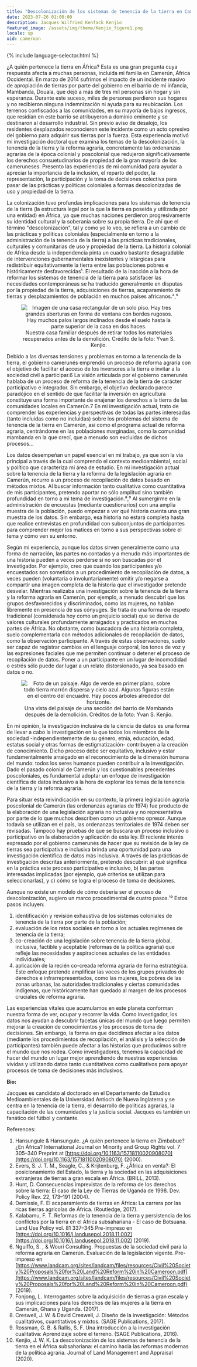 ```yaml
---
title: "Descolonización de los sistemas de tenencia de la tierra en Camerún: Un enfoque inclusivo de la ciencia de datos"
date: 2023-07-26 01:00:00
description: Jacques Wilfried Kenfack Kenjio
featured_image: /assets/img/theme/Kenjio_figure1.png
locale: sp
uid: cameroon
---
```


{% include language-selector.html %}

¿A quién pertenece la tierra en África? Esta es una gran pregunta cuya respuesta afecta a muchas personas, incluida mi familia en Camerún, África Occidental. En marzo de 2014 sufrimos el impacto de un incidente masivo de apropiación de tierras por parte del gobierno en el barrio de mi infancia, Mambanda, Douala, que dejó a más de tres mil personas sin hogar y sin esperanza. Durante este suceso, miles de personas perdieron sus hogares y no recibieron ninguna indemnización ni ayuda para su reubicación. Los terrenos confiscados a las comunidades, en su mayoría de bajos ingresos, que residían en este barrio se atribuyeron a dominio eminente y se destinaron al desarrollo industrial. Sin previo aviso de desalojo, los residentes desplazados reconocieron este incidente como un acto opresivo del gobierno para adquirir sus tierras por la fuerza. Esta experiencia motivó mi investigación doctoral que examina los temas de la descolonización, la tenencia de la tierra y la reforma agraria, concretamente las ordenanzas agrarias de la época colonial y poscolonial que redujeron significativamente los derechos consuetudinarios de propiedad de la gran mayoría de los cameruneses. Presento las experiencias de mi comunidad para ayudar a apreciar la importancia de la inclusión, el reparto del poder, la representación, la participación y la toma de decisiones colectiva para pasar de las prácticas y políticas coloniales a formas descolonizadas de uso y propiedad de la tierra.

La colonización tuvo profundas implicaciones para los sistemas de tenencia de la tierra (la estructura legal por la que la tierra es poseída y utilizada por una entidad) en África, ya que muchas naciones perdieron progresivamente su identidad cultural y la soberanía sobre su propia tierra. De ahí que el término "descolonización", tal y como yo lo veo, se refiera a un cambio de las prácticas y políticas coloniales (especialmente en torno a la administración de la tenencia de la tierra) a las prácticas tradicionales, culturales y comunitarias de uso y propiedad de la tierra. La historia colonial de África desde la independencia pinta un cuadro bastante desagradable de intervenciones gubernamentales inexistentes y letárgicas para redistribuir equitativamente la tierra entre las poblaciones pobres e históricamente desfavorecidas¹. El resultado de la inacción a la hora de reformar los sistemas de tenencia de la tierra para satisfacer las necesidades contemporáneas se ha traducido generalmente en disputas por la propiedad de la tierra, adquisiciones de tierras, acaparamiento de tierras y desplazamientos de población en muchos países africanos.²,⁵

<center>
<figure>
	<img src="../assets/img/theme/Kenjio_figure1.png" alt="Imagen de una casa rectangular de un solo piso. Hay tres grandes aberturas en forma de ventana con bordes rugosos. Hay muchos palos largos inclinados desde el suelo hasta la parte superior de la casa en dos haces.">
Nuestra casa familiar después de retirar todos los materiales recuperados antes de la demolición. Crédito de la foto: Yvan S. Kenjio.</figure>
</center>

Debido a las diversas tensiones y problemas en torno a la tenencia de la tierra, el gobierno camerunés emprendió un proceso de reforma agraria con el objetivo de facilitar el acceso de los inversores a la tierra e invitar a la sociedad civil a participar.6 La visión articulada por el gobierno camerunés hablaba de un proceso de reforma de la tenencia de la tierra de carácter participativo e integrador. Sin embargo, el objetivo declarado parece paradójico en el sentido de que facilitar la inversión en agricultura constituye una forma importante de enajenar los derechos a la tierra de las comunidades locales en Camerún.7 En mi investigación actual, trato de comprender las experiencias y perspectivas de todas las partes interesadas (tanto incluidas como no incluidas) sobre los problemas del sistema de tenencia de la tierra en Camerún, así como el programa actual de reforma agraria, centrándome en las poblaciones marginadas, como la comunidad mambanda en la que crecí, que a menudo son excluidas de dichos procesos...

Los datos desempeñan un papel esencial en mi trabajo, ya que son la vía principal a través de la cual comprendo el contexto medioambiental, social y político que caracteriza mi área de estudio. En mi investigación actual sobre la tenencia de la tierra y la reforma de la legislación agraria en Camerún, recurro a un proceso de recopilación de datos basado en métodos mixtos. Al buscar información tanto cualitativa como cuantitativa de mis participantes, pretendo aportar no sólo amplitud sino también profundidad en torno a mi tema de investigación.⁸,⁹ Al sumergirme en la administración de encuestas (mediante cuestionarios) con una amplia muestra de la población, puedo empezar a ver qué historia cuenta una gran muestra de los datos. Sin embargo, esa historia no estará completa hasta que realice entrevistas en profundidad con subconjuntos de participantes para comprender mejor los matices en torno a sus perspectivas sobre el tema y cómo ven su entorno.

Según mi experiencia, aunque los datos sirven generalmente como una forma de narración, las partes no contadas y a menudo más importantes de una historia pueden a veces perderse si no son buscadas por el investigador. Por ejemplo, creo que cuando los participantes y/o encuestados son sometidos a un procedimiento de recopilación de datos, a veces pueden (voluntaria o involuntariamente) omitir y/o negarse a compartir una imagen completa de la historia que el investigador pretende desvelar. Mientras realizaba una investigación sobre la tenencia de la tierra y la reforma agraria en Camerún, por ejemplo, a menudo descubrí que los grupos desfavorecidos y discriminados, como las mujeres, no hablan libremente en presencia de sus cónyuges. Se trata de una forma de respeto tradicional (considerada hoy como un prejuicio social) que se deriva de valores culturales profundamente arraigados y practicados en muchas partes de África. No obstante, como buscadora de una historia completa, suelo complementarla con métodos adicionales de recopilación de datos, como la observación participante. A través de estas observaciones, suelo ser capaz de registrar cambios en el lenguaje corporal, los tonos de voz y las expresiones faciales que me permiten continuar o detener el proceso de recopilación de datos. Poner a un participante en un lugar de incomodidad o estrés sólo puede dar lugar a un relato distorsionado, ya sea basado en datos o no.

<center>
<figure>
	<img src="../assets/img/theme/Kenjio_figure2.png" alt="Foto de un paisaje. Algo de verde en primer plano, sobre todo tierra marrón dispersa y cielo azul. Algunas figuras están en el centro del encuadre. Hay pocos árboles alrededor del horizonte. ">
    Una vista del paisaje de una sección del barrio de Mambanda después de la demolición. Créditos de la foto: Yvan S. Kenjio.
</figure>
</center>

En mi opinión, la investigación inclusiva de la ciencia de datos es una forma de llevar a cabo la investigación en la que todos los miembros de la sociedad -independientemente de su género, etnia, educación, edad, estatus social y otras formas de estigmatización- contribuyen a la creación de conocimiento. Dicho proceso debe ser equitativo, inclusivo y estar fundamentalmente arraigado en el reconocimiento de la dimensión humana del mundo: todos los seres humanos pueden contribuir a la investigación. Dado el pasado colonial de Camerún y los cuestionables precedentes poscoloniales, es fundamental adoptar un enfoque de investigación científica de datos inclusivo a la hora de explorar los temas de la tenencia de la tierra y la reforma agraria.

Para situar esta reivindicación en su contexto, la primera legislación agraria poscolonial de Camerún (las ordenanzas agrarias de 1974) fue producto de la elaboración de una legislación agraria no inclusiva y no representativa por parte de lo que muchos describen como un gobierno opresor. Aunque todavía se utilizan en el país, las ordenanzas territoriales de 1974 deben ser revisadas. Tampoco hay pruebas de que se buscara un proceso inclusivo o participativo en la elaboración y aplicación de esta ley. El reciente interés expresado por el gobierno camerunés de hacer que su revisión de la ley de tierras sea participativa e inclusiva brinda una oportunidad para una investigación científica de datos más inclusiva. A través de las prácticas de investigación descritas anteriormente, pretendo descubrir: a) qué significa en la práctica este proceso participativo e inclusivo, b) las partes interesadas implicadas (por ejemplo, qué criterios se utilizan para seleccionarlas), y c) cómo se logra el proceso de toma de decisiones.

Aunque no existe un modelo de cómo debería ser el proceso de descolonización, sugiero un marco procedimental de cuatro pasos.¹⁰ Estos pasos incluyen:

1. identificación y revisión exhaustiva de los sistemas coloniales de tenencia de la tierra por parte de la población;
2. evaluación de los retos sociales en torno a los actuales regímenes de tenencia de la tierra;
3. co-creación de una legislación sobre tenencia de la tierra global, inclusiva, factible y aceptable (reformas de la política agraria) que refleje las necesidades y aspiraciones actuales de las entidades individuales;
4. aplicación de la recién co-creada reforma agraria de forma estratégica. Este enfoque pretende amplificar las voces de los grupos privados de derechos e infrarrepresentados, como las mujeres, los pobres de las zonas urbanas, las autoridades tradicionales y ciertas comunidades indígenas, que históricamente han quedado al margen de los procesos cruciales de reforma agraria.

Las experiencias vitales que acumulamos en este planeta conforman nuestra forma de ver, ocupar y recorrer la vida. Como investigador, los datos nos ayudan a descubrir facetas únicas del mundo que luego permiten mejorar la creación de conocimientos y los procesos de toma de decisiones. Sin embargo, la forma en que decidimos afectar a los datos (mediante los procedimientos de recopilación, el análisis y la selección de participantes) también puede afectar a las historias que producimos sobre el mundo que nos rodea. Como investigadores, tenemos la capacidad de hacer del mundo un lugar mejor aprendiendo de nuestras experiencias vividas y utilizando datos tanto cuantitativos como cualitativos para apoyar procesos de toma de decisiones más inclusivos.

**Bio:**

Jacques es candidato al doctorado en el Departamento de Estudios Medioambientales de la Universidad Antioch de Nueva Inglaterra y se centra en la tenencia de la tierra, el desarrollo de políticas agrarias, la capacitación de las comunidades y la justicia social. Jacques es también un fanático del fútbol y cantante.

References:

1. Hansungule & Hansungule. ¿A quién pertenece la tierra en Zimbabue? ¿En África? International Journal on Minority and Group Rights vol. 7 305–340 Preprint at [https://doi.org/10.1163/15718110020908070](https://doi.org/10.1163/15718110020908070) (2000).
2. Evers, S. J. T. M., Seagle, C., & Krijtenburg, F. ¿África en venta?: El posicionamiento del Estado, la tierra y la sociedad en las adquisiciones extranjeras de tierras a gran escala en África. (BRILL, 2013).
3. Hunt, D. Consecuencias imprevistas de la reforma de los derechos sobre la tierra: El caso de la Ley de Tierras de Uganda de 1998. Dev. Policy Rev. 22, 173–191 (2004).
4. Demissie, F. El acaparamiento de tierras en África: La carrera por las ricas tierras agrícolas de África. (Routledge, 2017).
5. Kalabamu, F. T. Reformas de la tenencia de la tierra y persistencia de los conflictos por la tierra en el África subsahariana - El caso de Botsuana. Land Use Policy vol. 81 337–345 Pre-impreso en [https://doi.org/10.1016/j.landusepol.2018.11.002](https://doi.org/10.1016/j.landusepol.2018.11.002) (2019).
6. Nguiffo, S. , & Wouri Consulting. Propuestas de la sociedad civil para la reforma agraria en Camerún. Evaluación de la legislación vigente. Pre-impreso en [https://www.landcam.org/sites/landcam/files/resources/Civil%20Society%20Proposals%20for%20Land%20Reform%20in%20Cameroon.pdf](https://www.landcam.org/sites/landcam/files/resources/Civil%20Society%20Proposals%20for%20Land%20Reform%20in%20Cameroon.pdf) (2019).
7. Fonjong, L. Interrogantes sobre la adquisición de tierras a gran escala y sus implicaciones para los derechos de las mujeres a la tierra en Camerún, Ghana y Uganda. (2017).
8. Creswell, J. W. & David Creswell, J. Diseño de la investigación: Métodos cualitativos, cuantitativos y mixtos. (SAGE Publications, 2017).
9. Rossman, G. B. & Rallis, S. F. Una introducción a la investigación cualitativa: Aprendizaje sobre el terreno. (SAGE Publications, 2016).
10. Kenjio, J. W. K. La descolonización de los sistemas de tenencia de la tierra en el África subsahariana: el camino hacia las reformas modernas de la política agraria. Journal of Land Management and Appraisal (2020).
